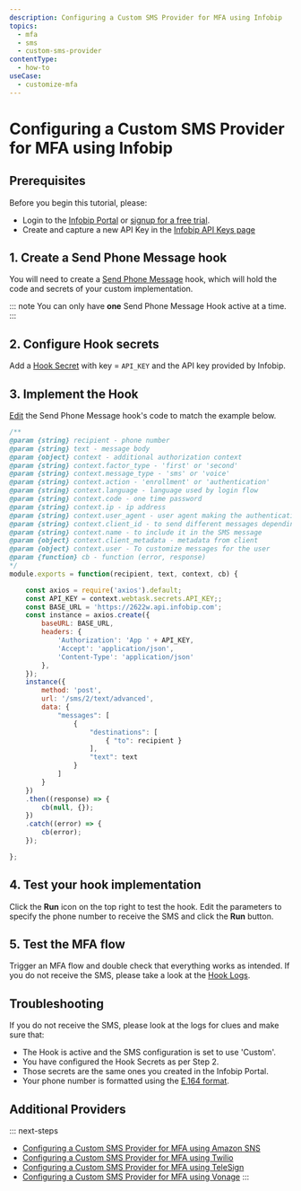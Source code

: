 ```yaml
---
description: Configuring a Custom SMS Provider for MFA using Infobip
topics:
  - mfa
  - sms
  - custom-sms-provider
contentType:
  - how-to
useCase:
  - customize-mfa
---
```

# Configuring a Custom SMS Provider for MFA using Infobip

## Prerequisites

Before you begin this tutorial, please:

* Login to the [Infobip Portal](https://portal.infobip.com/) or [signup for a free trial](https://www.infobip.com/signup).
* Create and capture a new API Key in the [Infobip API Keys page](https://portal.infobip.com/.settings/accounts/api-keys)

## 1. Create a Send Phone Message hook

You will need to create a [Send Phone Message](/hooks/extensibility-points/send-phone-message) hook, which will hold the code and secrets of your custom implementation.

::: note
You can only have **one** Send Phone Message Hook active at a time.
:::

## 2. Configure Hook secrets

Add a [Hook Secret](/hooks/secrets/create) with key = `API_KEY` and the API key provided by Infobip.

## 3. Implement the Hook

[Edit](/hooks/update) the Send Phone Message hook's code to match the example below.

```js
/**
@param {string} recipient - phone number
@param {string} text - message body
@param {object} context - additional authorization context
@param {string} context.factor_type - 'first' or 'second'
@param {string} context.message_type - 'sms' or 'voice'
@param {string} context.action - 'enrollment' or 'authentication'
@param {string} context.language - language used by login flow
@param {string} context.code - one time password
@param {string} context.ip - ip address
@param {string} context.user_agent - user agent making the authentication request
@param {string} context.client_id - to send different messages depending on the client id
@param {string} context.name - to include it in the SMS message
@param {object} context.client_metadata - metadata from client
@param {object} context.user - To customize messages for the user
@param {function} cb - function (error, response)
*/
module.exports = function(recipient, text, context, cb) {

    const axios = require('axios').default;
    const API_KEY = context.webtask.secrets.API_KEY;;
    const BASE_URL = 'https://2622w.api.infobip.com';
    const instance = axios.create({
        baseURL: BASE_URL,
        headers: {
            'Authorization': 'App ' + API_KEY,
            'Accept': 'application/json',
            'Content-Type': 'application/json'
        },
    });
    instance({
        method: 'post',
        url: '/sms/2/text/advanced',
        data: {
            "messages": [
                {
                    "destinations": [
                        { "to": recipient }
                    ],
                    "text": text
                }
            ]
        }
    })
    .then((response) => {
        cb(null, {});
    })
    .catch((error) => {
        cb(error);
    });

};
```

## 4. Test your hook implementation

Click the **Run** icon on the top right to test the hook. Edit the parameters to specify the phone number to receive the SMS and click the **Run** button.

## 5. Test the MFA flow

Trigger an MFA flow and double check that everything works as intended. If you do not receive the SMS, please take a look at the [Hook Logs](/hooks/view-logs).

## Troubleshooting

If you do not receive the SMS, please look at the logs for clues and make sure that:

- The Hook is active and the SMS configuration is set to use 'Custom'.
- You have configured the Hook Secrets as per Step 2.
- Those secrets are the same ones you created in the Infobip Portal.
- Your phone number is formatted using the [E.164 format](https://en.wikipedia.org/wiki/E.164).

## Additional Providers

::: next-steps
* [Configuring a Custom SMS Provider for MFA using Amazon SNS](/multifactor-authentication/send-phone-message-hook-amazon-sns)
* [Configuring a Custom SMS Provider for MFA using Twilio](/multifactor-authentication/send-phone-message-hook-twilio)
* [Configuring a Custom SMS Provider for MFA using TeleSign](/multifactor-authentication/send-phone-message-hook-telesign)
* [Configuring a Custom SMS Provider for MFA using Vonage](/multifactor-authentication/send-phone-message-hook-vonage)
:::
